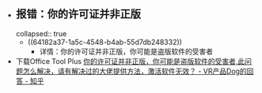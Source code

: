 - ## 报错：你的许可证并非正版
  collapsed:: true
	- ((64182a37-1a5c-4548-b4ab-55d7db248332))
		- 详情：你的许可证并非正版，你可能是盗版软件的受害者
- 下载Office Tool Plus [你的许可证并非正版，你可能是盗版软件的受害者,此问题怎么解决，请有解决过的大佬提供方法，激活软件无效？ - VR产品Dog的回答 - 知乎](https://www.zhihu.com/question/486495819/answer/2382319712)